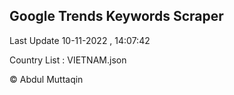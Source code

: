 

## Google Trends Keywords Scraper 
 
Last Update 10-11-2022 , 14:07:42

Country List :
VIETNAM.json



© Abdul Muttaqin 
